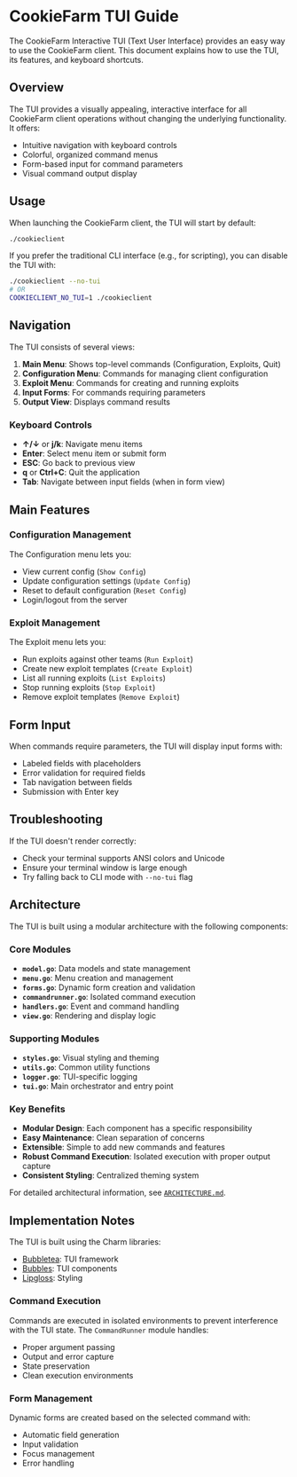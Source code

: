 # CookieFarm TUI Guide

The CookieFarm Interactive TUI (Text User Interface) provides an easy way to use the CookieFarm client. This document explains how to use the TUI, its features, and keyboard shortcuts.

## Overview

The TUI provides a visually appealing, interactive interface for all CookieFarm client operations without changing the underlying functionality. It offers:

- Intuitive navigation with keyboard controls
- Colorful, organized command menus
- Form-based input for command parameters
- Visual command output display

## Usage

When launching the CookieFarm client, the TUI will start by default:

```bash
./cookieclient
```

If you prefer the traditional CLI interface (e.g., for scripting), you can disable the TUI with:

```bash
./cookieclient --no-tui
# OR
COOKIECLIENT_NO_TUI=1 ./cookieclient
```

## Navigation

The TUI consists of several views:

1. **Main Menu**: Shows top-level commands (Configuration, Exploits, Quit)
2. **Configuration Menu**: Commands for managing client configuration
3. **Exploit Menu**: Commands for creating and running exploits
4. **Input Forms**: For commands requiring parameters
5. **Output View**: Displays command results

### Keyboard Controls

- **↑/↓** or **j/k**: Navigate menu items
- **Enter**: Select menu item or submit form
- **ESC**: Go back to previous view
- **q** or **Ctrl+C**: Quit the application
- **Tab**: Navigate between input fields (when in form view)

## Main Features

### Configuration Management

The Configuration menu lets you:
- View current config (`Show Config`)
- Update configuration settings (`Update Config`)
- Reset to default configuration (`Reset Config`)
- Login/logout from the server

### Exploit Management

The Exploit menu lets you:
- Run exploits against other teams (`Run Exploit`)
- Create new exploit templates (`Create Exploit`)
- List all running exploits (`List Exploits`)
- Stop running exploits (`Stop Exploit`)
- Remove exploit templates (`Remove Exploit`)

## Form Input

When commands require parameters, the TUI will display input forms with:
- Labeled fields with placeholders
- Error validation for required fields
- Tab navigation between fields
- Submission with Enter key

## Troubleshooting

If the TUI doesn't render correctly:
- Check your terminal supports ANSI colors and Unicode
- Ensure your terminal window is large enough
- Try falling back to CLI mode with `--no-tui` flag

## Architecture

The TUI is built using a modular architecture with the following components:

### Core Modules
- **`model.go`**: Data models and state management
- **`menu.go`**: Menu creation and management
- **`forms.go`**: Dynamic form creation and validation
- **`commandrunner.go`**: Isolated command execution
- **`handlers.go`**: Event and command handling
- **`view.go`**: Rendering and display logic

### Supporting Modules
- **`styles.go`**: Visual styling and theming
- **`utils.go`**: Common utility functions
- **`logger.go`**: TUI-specific logging
- **`tui.go`**: Main orchestrator and entry point

### Key Benefits
- **Modular Design**: Each component has a specific responsibility
- **Easy Maintenance**: Clean separation of concerns
- **Extensible**: Simple to add new commands and features
- **Robust Command Execution**: Isolated execution with proper output capture
- **Consistent Styling**: Centralized theming system

For detailed architectural information, see [`ARCHITECTURE.md`](ARCHITECTURE.md).

## Implementation Notes

The TUI is built using the Charm libraries:
- [Bubbletea](https://github.com/charmbracelet/bubbletea): TUI framework
- [Bubbles](https://github.com/charmbracelet/bubbles): TUI components
- [Lipgloss](https://github.com/charmbracelet/lipgloss): Styling

### Command Execution
Commands are executed in isolated environments to prevent interference with the TUI state. The `CommandRunner` module handles:
- Proper argument passing
- Output and error capture
- State preservation
- Clean execution environments

### Form Management
Dynamic forms are created based on the selected command with:
- Automatic field generation
- Input validation
- Focus management
- Error handling